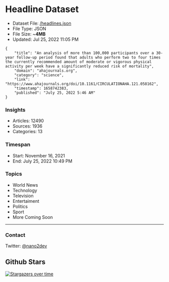 # Headline Dataset

- Dataset File: [/headlines.json](https://raw.githubusercontent.com/fwd/news/master/headlines.json) 
- File Type: JSON
- File Size: ~**4MB**
- Updated: Jul 25, 2022 11:05 PM

```
{
    "title": "An analysis of more than 100,000 participants over a 30-year follow-up period found that adults who perform two to four times the currently recommended amount of moderate or vigorous physical activity per week have a significantly reduced risk of mortality",
    "domain": "ahajournals.org",
    "category": "science",
    "link": "https://www.ahajournals.org/doi/10.1161/CIRCULATIONAHA.121.058162",
    "timestamp": 1658742383,
    "published": "July 25, 2022 5:46 AM"
}
```

### Insights

- Articles: 12490
- Sources: 1936
- Categories: 13

### Timespan

- Start: November 16, 2021
- End: July 25, 2022 10:49 PM

### Topics

- World News
- Technology
- Television
- Entertaiment
- Politics
- Sport
- More Coming Soon

---

### Contact 

Twitter: [@nano2dev](https://twitter.com/nano2dev)

## Github Stars

[![Stargazers over time](https://starchart.cc/fwd/news.svg)](https://starchart.cc/fwd/news)
	